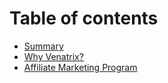 # Table of contents

* [Summary](README.md)
* [Why Venatrix?](why-venatrix.md)
* [Affiliate Marketing Program](affiliate-marketing-program.md)
